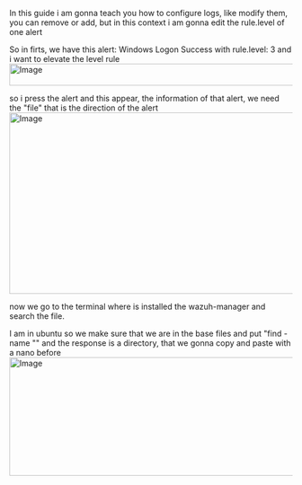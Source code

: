 In this guide i am gonna teach you how to configure logs, like modify them, you can remove or add, but in this context i am gonna edit the rule.level of one alert

So in firts, we have this alert: Windows Logon Success with rule.level: 3 and i want to elevate the level rule
<img width="1434" height="39" alt="Image" src="https://github.com/user-attachments/assets/89603733-34f5-43e1-a26c-d3b88482d1b0" />

so i press the alert and this appear, the information of that alert, we need the "file" that is the direction of the alert
<img width="1031" height="323" alt="Image" src="https://github.com/user-attachments/assets/48588be5-71a3-4893-9f5c-a9089cbae9b4" />

now we go to the terminal where is installed the wazuh-manager and search the file.

I am in ubuntu so we make sure that we are in the base files and put "find -name "<file-name>" and the response is a directory, that we gonna copy and paste with a nano before
<img width="1533" height="211" alt="Image" src="https://github.com/user-attachments/assets/66e4ede8-d5a2-433b-9a73-accfe94e6c40" />
